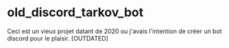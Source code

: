 # old_discord_tarkov_bot
Ceci est un vieux projet datant de 2020 ou j'avais l'intention de créer un bot discord pour le plaisir. [OUTDATED]
